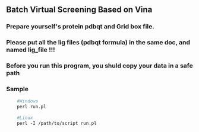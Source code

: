 ## **Batch Virtual Screening Based on Vina**

### Prepare yourself's protein pdbqt and Grid box file.  
### Please put all the lig files (pdbqt formula) in the same doc, and named lig_file !!!  
### **Before you run this program, you shuld copy your data in a safe path**

### Sample
```Perl
	#Windows
	perl run.pl
	
	#Linux
	perl -I /path/to/script run.pl
```
